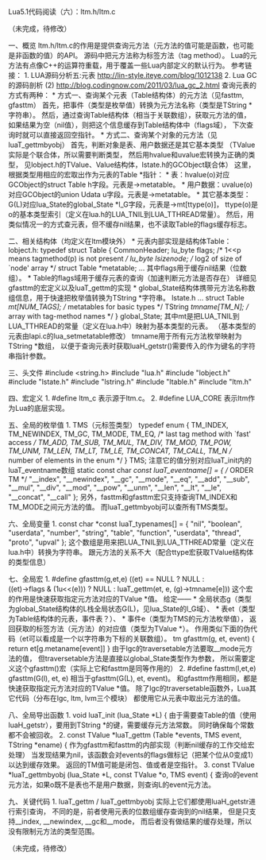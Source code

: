 ﻿Lua5.1代码阅读（六）：ltm.h/ltm.c

（未完成，待修改）

一、概览
	ltm.h/ltm.c的作用是提供查询元方法（元方法的值可能是函数，也可能是非函数的值）的API。
	源码中把元方法称为标签方法（tag method）。
	Lua的元方法有点像C++的运算符重载，用于覆盖一些Lua内部定义的默认行为。
	参考链接：
		1. LUA源码分析五:元表
			http://lin-style.iteye.com/blog/1012138
		2. Lua GC 的源码剖析 (2)
			http://blog.codingnow.com/2011/03/lua_gc_2.html
	查询元表的方式有两种：
	* 方式一、查询某个元表（Table结构体）的元方法（见fasttm, gfasttm）
		首先，把事件（类型是枚举值）转换为元方法名称（类型是TString *字符串）。
		然后，通过查询Table结构体（相当于关联数组），获取元方法的值，
		如果结果为空（nil值），则把这个信息缓存到Table结构体中（flags域），
		下次查询时就可以直接返回空指针。
	* 方式二、查询某个对象的元方法（见luaT_gettmbyobj）
		首先，判断对象是表、用户数据还是其它基本类型
			（TValue实际是个联合体，所以需要判断类型，
			然后用hvalue和uvalue宏转换为正确的类型，
			见lobject.h的TValue、Value结构体，lstate.h的GCObject联合体）
		这里，根据类型用相应的宏取出作为元表的Table *指针：
			* 表：hvalue(o)对应GCObject的struct Table h字段。元表是->metatable。
			* 用户数据：uvalue(o)对应GCObject的union Udata u字段。元表是->metatable。
			* 其它基本类型：G(L)对应lua_State的global_State *l_G字段，元表是->mt[ttype(o)]，
				ttype(o)是o的基本类型索引（定义在lua.h的LUA_TNIL到LUA_TTHREAD常量）。
		然后，用类似情况一的方式查元表，但不缓存nil结果，也不读取Table的flags缓存标志。
	
二、相关结构体（均定义在ltm模块外）
	* 元表内部实现是结构体Table：
		lobject.h:
		typedef struct Table {
		  CommonHeader;
		  lu_byte flags;  /* 1<<p means tagmethod(p) is not present */ 
		  lu_byte lsizenode;  /* log2 of size of `node' array */
		  struct Table *metatable;
		...
		其中flags用于缓存nil结果（位数组）。
	* Table的flags域用于缓存元表的查询（加速判断元方法是否存在）
		详细见gfasttm的宏定义以及luaT_gettm的实现
	* global_State结构体携带元方法名称数组信息，用于快速把枚举值转换为TString *字符串。
		lstate.h
		... 
		  struct Table *mt[NUM_TAGS];  /* metatables for basic types */
		  TString *tmname[TM_N];  /* array with tag-method names */
		} global_State;
		其中mt是把LUA_TNIL到LUA_TTHREAD的常量（定义在lua.h中）映射为基本类型的元表。
		（基本类型的元表由lapi.c的lua_setmetatable修改）
		tmname用于所有元方法枚举映射为TString *数组，
		以便于查询元表时获取luaH_getstr()需要传入的作为键名的字符串指针参数。
		
三、头文件
	#include <string.h>
	#include "lua.h"
	#include "lobject.h"
	#include "lstate.h"
	#include "lstring.h"
	#include "ltable.h"
	#include "ltm.h"

四、宏定义
	1. #define ltm_c
		表示源于ltm.c。
	2. #define LUA_CORE
		表示ltm作为Lua的底层实现。
		
五、全局的枚举值
	1. TMS（元标签类型）
		typedef enum {
		  TM_INDEX,
		  TM_NEWINDEX,
		  TM_GC,
		  TM_MODE,
		  TM_EQ,  /* last tag method with `fast' access */
		  TM_ADD,
		  TM_SUB,
		  TM_MUL,
		  TM_DIV,
		  TM_MOD,
		  TM_POW,
		  TM_UNM,
		  TM_LEN,
		  TM_LT,
		  TM_LE,
		  TM_CONCAT,
		  TM_CALL,
		  TM_N		/* number of elements in the enum */
		} TMS;
	注意它的值分别对应luaT_init内的luaT_eventname数组
	static const char *const luaT_eventname[] = {  /* ORDER TM */
		"__index", "__newindex",
		"__gc", "__mode", "__eq",
		"__add", "__sub", "__mul", "__div", "__mod",
		"__pow", "__unm", "__len", "__lt", "__le",
		"__concat", "__call"
	};
	另外，fasttm和gfasttm宏只支持查询TM_INDEX和TM_MODE之间元方法的值。
	而luaT_gettmbyobj可以查所有TMS类型。
	
六、全局变量
	1. const char *const luaT_typenames[] = {
		  "nil", "boolean", "userdata", "number",
		  "string", "table", "function", "userdata", "thread",
		  "proto", "upval"
		};
		这个数组是用来把LUA_TNIL到LUA_TTHREAD常量（定义在lua.h中）转换为字符串。
		跟元方法的关系不大（配合ttype宏获取TValue结构体的类型信息）
		
七、全局宏
	1. #define gfasttm(g,et,e) ((et) == NULL ? NULL : \
		((et)->flags & (1u<<(e))) ? NULL : luaT_gettm(et, e, (g)->tmname[e]))
		这个宏的作用是快速获取指定元方法对应的TValue *值。
		给定——
		* 全局状态g（类型为global_State结构体的L栈全局状态G(L)，见lua_State的l_G域）、
		* 表et（类型为Table结构体的元表，事件表？）、
		* 事件e（类型为TMS的元方法枚举值），
		返回获取的标签方法（元方法）的对应值（类型为TValue *）。
		作用类似下面的伪代码（et可以看成是一个以字符串为下标的关联数组）。
			tm gfasttm(g, et, event)
			{
				return et[g.metaname[event]]
			}
		由于lgc的traversetable方法要取__mode元方法的值，
		但traversetable方法是直接以global_State类型作为参数，
		所以需要定义这个gfasttm()宏（实际上它和fasttm是同等作用的）
	2. #define fasttm(l,et,e)	gfasttm(G(l), et, e)
		相当于gfasttm(G(L), et, event)。
		和gfasttm作用相同，都是快速获取指定元方法对应的TValue *值。
		除了lgc的traversetable函数外，Lua其它代码（分布在lgc, ltm, lvm三个模块）
		都使用它从元表中取出元方法的值。
		
八、全局导出函数
	1. void luaT_init (lua_State *L) {
		由于需要查Table的值（使用luaH_getstr），要用到TString *的键，需要缓存元方法常数。
		同时确保每个常数都不会被回收。
	2. const TValue *luaT_gettm (Table *events, TMS event, TString *ename) {
		作为gfasttm和fasttm的内部实现（判断nil缓存的工作交给宏处理）
		当发现结果为nil，该函数会对events的flags做标记（把某个位从0变成1）以达到缓存效果。
		返回的TM值可能是闭包、值或者是空指针。
	3. const TValue *luaT_gettmbyobj (lua_State *L, const TValue *o, TMS event) {
		查询o的event元方法，如果o既不是表也不是用户数据，则查询L的event元方法。	
	
九、关键代码
	1. luaT_gettm / luaT_gettmbyobj
		实际上它们都使用luaH_getstr进行索引查询，
		不同的是，前者使用元表的位数组缓存查询到的nil结果，
		但是只支持__index, __newindex, __gc和__mode，
		而后者没有做结果的缓存处理，所以没有限制元方法的类型范围。
		
（未完成，待修改）
